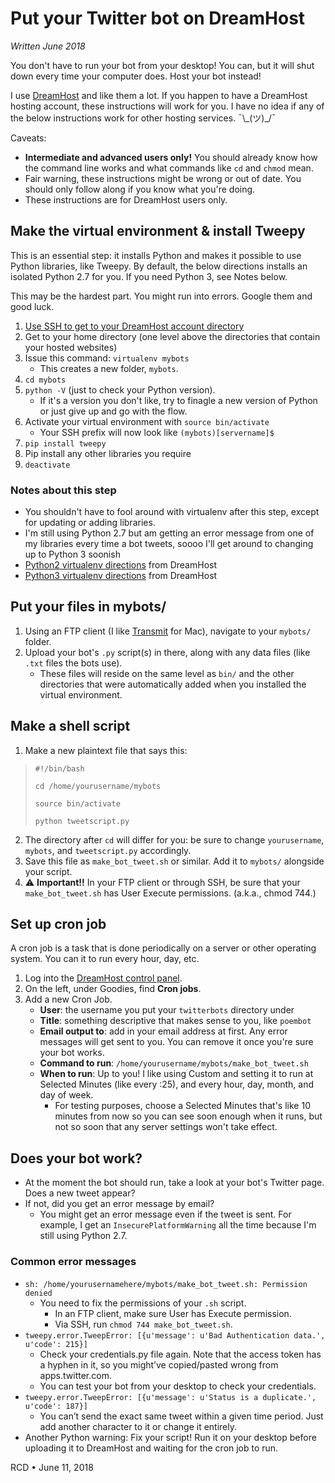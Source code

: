 # Put your Twitter bot on DreamHost 

*Written June 2018*

You don't have to run your bot from your desktop! You can, but it will shut down every time your computer does. Host your bot instead! 

I use [DreamHost](https://www.dreamhost.com/) and like them a lot. If you happen to have a DreamHost hosting account, these instructions will work for you. I have no idea if any of the below instructions work for other hosting services. ¯\\\_(ツ)\_/¯


Caveats:
- **Intermediate and advanced users only!** You should already know how the command line works and what commands like `cd` and `chmod` mean. 
- Fair warning, these instructions might be wrong or out of date. You should only follow along if you know what you're doing. 
- These instructions are for DreamHost users only. 

## Make the virtual environment & install Tweepy
This is an essential step: it installs Python and makes it possible to use Python libraries, like Tweepy. By default, the below directions installs an isolated Python 2.7 for you. If you need Python 3, see Notes below.

This may be the hardest part. You might run into errors. Google them and good luck. 

1. [Use SSH to get to your DreamHost account directory](https://help.dreamhost.com/hc/en-us/articles/216041267-SSH-overview)
1. Get to your home directory (one level above the directories that contain your hosted websites)
2. Issue this command: `virtualenv mybots`
    - This creates a new folder, `mybots`.
1. `cd mybots` 
1. `python -V` (just to check your Python version). 
	- If it's a version you don't like, try to finagle a new version of Python or just give up and go with the flow.
3. Activate your virtual environment with `source bin/activate`
    - Your SSH prefix will now look like `(mybots)[servername]$`
4. `pip install tweepy` 
1. Pip install any other libraries you require
5. `deactivate`

### Notes about this step
- You shouldn't have to fool around with virtualenv after this step, except for updating or adding libraries. 
- I'm still using Python 2.7 but am getting an error message from one of my libraries every time a bot tweets, soooo I'll get around to changing up to Python 3 soonish
- [Python2 virtualenv directions](https://help.dreamhost.com/hc/en-us/articles/215489338-Installing-and-using-virtualenv-with-Python-2) from DreamHost
- [Python3 virtualenv directions](https://help.dreamhost.com/hc/en-us/articles/115000695551-Installing-and-using-Python-s-virtualenv-using-Python-3) from DreamHost

## Put your files in mybots/
1. Using an FTP client (I like [Transmit](https://www.panic.com/transmit/) for Mac), navigate to your `mybots/` folder.
1. Upload your bot's `.py` script(s) in there, along with any data files (like `.txt` files the bots use). 
	- These files will reside on the same level as `bin/` and the other directories that were automatically added when you installed the virtual environment.

## Make a shell script
1. Make a new plaintext file that says this: 
> `#!/bin/bash`
>
> `cd /home/yourusername/mybots`
>
> `source bin/activate`
>
> `python tweetscript.py`

2. The directory after `cd` will differ for you: be sure to change `yourusername`, `mybots`, and `tweetscript.py` accordingly. 
1. Save this file as `make_bot_tweet.sh` or similar. Add it to `mybots/` alongside your script.
1. ⚠️ **Important!!** In your FTP client or through SSH, be sure that your `make_bot_tweet.sh` has User Execute permissions. (a.k.a., chmod 744.)

## Set up cron job
A cron job is a task that is done periodically on a server or other operating system. You can it to run every hour, day, etc. 
1. Log into the [DreamHost control panel](https://panel.dreamhost.com/). 
1. On the left, under Goodies, find **Cron jobs**.
1. Add a new Cron Job.
	- **User**: the username you put your `twitterbots` directory under
	- **Title**: something descriptive that makes sense to you, like `poembot`
	- **Email output to**: add in your email address at first. Any error messages will get sent to you. You can remove it once you're sure your bot works.
	- **Command to run**: `/home/yourusername/mybots/make_bot_tweet.sh`
	- **When to run**: Up to you! I like using Custom and setting it to run at Selected Minutes (like every :25), and every hour, day, month, and day of week.
		- For testing purposes, choose a Selected Minutes that's like 10 minutes from now so you can see soon enough when it runs, but not so soon that any server settings won't take effect. 
	
## Does your bot work? 
- At the moment the bot should run, take a look at your bot's Twitter page. Does a new tweet appear? 
- If not, did you get an error message by email? 
	- You might get an error message even if the tweet is sent. For example, I get an `InsecurePlatformWarning` all the time because I'm still using Python 2.7. 

### Common error messages
- `sh: /home/yourusernamehere/mybots/make_bot_tweet.sh: Permission denied`
	- You need to fix the permissions of your `.sh` script. 
		- In an FTP client, make sure User has Execute permission. 
		- Via SSH, run `chmod 744 make_bot_tweet.sh`.
- `tweepy.error.TweepError: [{u'message': u'Bad Authentication data.', u'code': 215}]`
	- Check your credentials.py file again. Note that the access token has a hyphen in it, so you might’ve copied/pasted wrong from apps.twitter.com. 
	- You can test your bot from your desktop to check your credentials.
- `tweepy.error.TweepError: [{u'message': u'Status is a duplicate.', u'code': 187}]`
	- You can’t send the exact same tweet within a given time period. Just add another character to it or change it entirely.
- Another Python warning: Fix your script! Run it on your desktop before uploading it to DreamHost and waiting for the cron job to run. 



RCD • June 11, 2018
